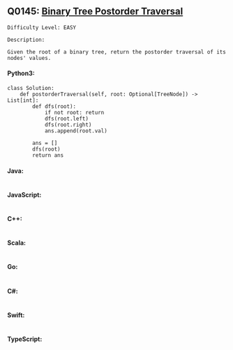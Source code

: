 ## Q0145: [Binary Tree Postorder Traversal](https://leetcode.com/problems/binary-tree-postorder-traversal/)

```
Difficulty Level: EASY
```

```
Description:

Given the root of a binary tree, return the postorder traversal of its nodes' values.
```

#### Python3:

```
class Solution:
    def postorderTraversal(self, root: Optional[TreeNode]) -> List[int]:
        def dfs(root):
            if not root: return
            dfs(root.left)
            dfs(root.right)
            ans.append(root.val)

        ans = []
        dfs(root)
        return ans
```

#### Java:

```

```

#### JavaScript:

```

```

#### C++:

```

```

#### Scala:

```

```

#### Go:

```

```

#### C#:

```

```

#### Swift:

```

```

#### TypeScript:

```

```